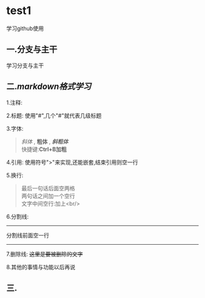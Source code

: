 # test1
学习github使用
## 一.分支与主干
学习分支与主干
## 二.***markdown格式学习***  
1.注释:<!--
整段整段的不可见内容,也就是注释-->  

2.标题:
使用"#",几个"#"就代表几级标题  

3.字体:
>*斜体* , **粗体** , ***斜粗体***  
>快捷键:**Ctrl+B加粗**  


4.引用:
使用符号">"来实现,还能嵌套,结束引用则空一行  

5.换行:
>最后一句话后面空两格  
>两句话之间加一个空行  
>文字中间空行:加上\<br/>

6.分割线:

***
分割线前面空一行

---
7.删除线:
~~这里是要被删除的文字~~

8.其他的事情与功能以后再说

## 三.

